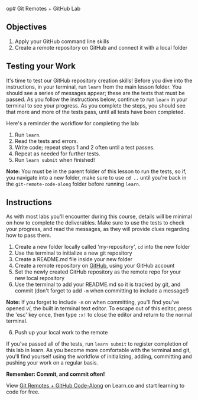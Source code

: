 op# Git Remotes + GitHub Lab

## Objectives
1. Apply your GitHub command line skills
2. Create a remote repository on GitHub and connect it with a local folder

## Testing your Work

It's time to test our GitHub repository creation skills! Before you dive into
the instructions, in your terminal, run `learn` from the main lesson folder.
You should see a series of messages appear; these are the tests that must be
passed. As you follow the instructions below, continue to run `learn` in your
terminal to see your progress. As you complete the steps, you should see that
more and more of the tests pass, until all tests have been completed.

Here's a reminder the workflow for completing the lab:

1. Run `learn`.
2. Read the tests and errors.
3. Write code; repeat steps 1 and 2 often until a test passes.
4. Repeat as needed for further tests.
5. Run `learn submit` when finished!


**Note:** You must be in the parent folder of this lesson to run the tests, so
if, you navigate into a new folder, make sure to use `cd ..` until you're back
in the `git-remote-code-along` folder before running `learn`. 

## Instructions

As with most labs you'll encounter during this course, details will be minimal
on how to complete the deliverables. Make sure to use the tests to check your
progress, and read the messages, as they will provide clues regarding how to
pass them.

1. Create a new folder locally called 'my-repository', `cd` into the new
folder
2. Use the terminal to initialize a new git repository
3. Create a README.md file inside your new folder
3. Create a remote repository on [GitHub][github], using your GitHub account
4. Set the newly created GitHub repository as the remote repo for your new local
repository
5. Use the terminal to add your README.md so it is tracked by git, and commit
(don't forget to add `-m` when committing to include a message!)

**Note:** If you forget to include `-m` on when committing, you'll find you've
opened _vi_, the built in terminal text editor. To escape out of this editor,
press the 'esc' key once, then type `:x!` to close the editor and return to the
normal terminal.

6. Push up your local work to the remote

If you've passed all of the tests, run `learn submit` to register
completion of this lab in learn. As you become more comfortable with the
terminal and git, you'll find yourself using the workflow of initializing,
adding, committing and pushing your work on a regular basis.  

**Remember: Commit, and commit often!**

[github]: https://github.com/

<p data-visibility='hidden'>View <a href='https://learn.co/lessons/git-remotes-and-github-lab' title='Git Remotes + GitHub Lab'>Git Remotes + GitHub Code-Along</a> on Learn.co and start learning to code for free.</p>

